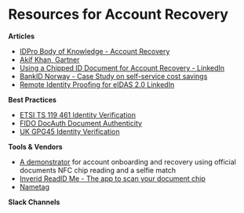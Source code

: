 # Resources for Account Recovery

**Articles**
- [IDPro Body of Knowledge - Account Recovery](https://bok.idpro.org/article/id/64/)
- [Akif Khan, Gartner](https://cxotoday.com/specials/gartner-securing-user-credential-management-and-account-recovery/) 
- [Using a Chipped ID Document for Account Recovery - LinkedIn](https://www.linkedin.com/pulse/using-passport-chip-account-recovery-robert-brown-uaf5e)
- [BankID Norway - Case Study on self-service cost savings](https://www.inverid.com/use-cases/bankid)
- [Remote Identity Proofing for eIDAS 2.0 LinkedIn](https://www.linkedin.com/pulse/how-eidas-20-qtsp-drive-market-demand-nfc-lucie-roulland-t9cje/)


**Best Practices**
- [ETSI TS 119 461 Identity Verification](https://www.etsi.org/deliver/etsi_ts/119400_119499/119461/02.01.01_60/ts_119461v020101p.pdf)
- [FIDO DocAuth Document Authenticity](https://fidoalliance.org/specs/idv/docauth/document-authenticity-verification-requirements-v1.0-fd-20220815.html)
- [UK GPG45 Identity Verification](https://www.gov.uk/government/publications/identity-proofing-and-verification-of-an-individual/how-to-prove-and-verify-someones-identity)


**Tools & Vendors**
- [A demonstrator](https://apps.pingone.eu/c0186292-193a-4a38-91de-2ca499680816/myaccount/) for account onboarding and recovery using official documents NFC chip reading and a selfie match
- [Inverid ReadID Me - The app to scan your document chip](https://www.inverid.com/readid-me-app)
- [Nametag](https://getnametag.com) 

**Slack Channels** 

